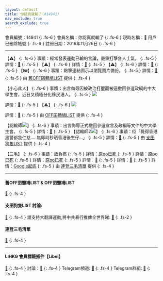```yaml
---
layout: default
title: 你認真就輸了(#14941)
nav_exclude: true
search_exclude: true
---
```


會員編號：14941
{: .fs-6 }
會員名稱：你認真就輸了
{: .fs-6 }
現時名稱：🗿 用戶已刪除帳號
{: .fs-6 }
註冊日期：2016年11月26日
{: .fs-6 }

---

<div class="code-example" markdown="1">

【⚠️】
{: .fs-6 }
事蹟：經常發表運動已輸的言論，嚴重打擊各人士氣。
{: .fs-5 }
詳情：[🔗](https://lih.kg/1661557)
{: .fs-5 }
【⚠️】
{: .fs-6 }
詳情：[🔗](https://lih.kg/fHdJRT)
{: .fs-5 }
【⚠️】
{: .fs-6 }
詳情：[🔗](https://lih.kg/aGjJFJV)
{: .fs-5 }
【🖼️】
{: .fs-6 }
事蹟：點擊連結圖示以瀏覽圖片備份。
{: .fs-5 }
詳情：[🔗](https://filedn.eu/l9Hq1YKLkJ4m0VSXcdcfUaJ/LIHKG_on99/on9_son_2020/14941)
{: .fs-5 }
由 [舊OFF囝戇鳩LIST](#舊off囝戇鳩list--off囝戇鳩list) 提供
{: .fs-4 }

</div>
<div class="code-example" markdown="1">

【小心此人】
{: .fs-6 }
事蹟：出言侮辱因被政治打壓而被逼撤回參選政綱的中大學生會，近日又積極分化移民港人。
{: .fs-5 }
![](https://filedn.eu/l9Hq1YKLkJ4m0VSXcdcfUaJ/LIHKG_on99/on9_jai/14941/14941.1_.png)


詳情：[🔗](https://lih.kg/sxhMwEX)
{: .fs-5 }
【⚠️】
{: .fs-6 }
![](https://filedn.eu/l9Hq1YKLkJ4m0VSXcdcfUaJ/LIHKG_on99/on9_jai/14941/14941.3_.png)


詳情：[🔗](https://lih.kg/aPOJBiV)
{: .fs-5 }
由 [OFF囝戇鳩LIST](#舊off囝戇鳩list--off囝戇鳩list) 提供
{: .fs-4 }

</div>
<div class="code-example" markdown="1">

【認輸師![](https://cdn.lihkg.com/assets/faces/pig/wail.gif)】
{: .fs-6 }
事蹟：出言侮辱正式撤回參選宣言及政綱等文件的中大學生會。
{: .fs-5 }
詳情：[🔗](https://lih.kg/sxhMwEX)
{: .fs-5 }
【認輸師2![](https://cdn.lihkg.com/assets/faces/pig/wail.gif)】
{: .fs-6 }
事蹟：佢「覺得香港黑警都幾仁慈.....無即時秒晒香港後生仔...」
{: .fs-5 }
詳情：[🔗](https://lih.kg/sLmjetX)
{: .fs-5 }
由 [支囝狗隻LIST](#支囝狗隻list-討論) 提供
{: .fs-4 }

</div>
<div class="code-example" markdown="1">

【三毛】
{: .fs-6 }
事蹟：放負撚
{: .fs-5 }
詳情：[原po已死](https://lihkg.com/thread/1651227/page/1)
{: .fs-5 }
詳情：[原po已死](https://lihkg.com/thread/1648369/page/1)
{: .fs-5 }
詳情：[原po已死](https://lihkg.com/thread/1647516/page/1)
{: .fs-5 }
詳情：[🔗](https://lihkg.com/thread/1614472/page/1)
{: .fs-5 }
詳情：[🔗](https://lihkg.com/thread/1598293/page/1)
{: .fs-5 }
詳情：[Google起底](https://www.google.com.hk/search?q=%22%E4%BD%A0%E8%AA%8D%E7%9C%9F%E5%B0%B1%E8%BC%B8%E4%BA%86%22+site:lihkg.com&tbs=qdr:m3)
{: .fs-5 }
由 [連登三毛清單](#連登三毛清單) 提供
{: .fs-4 }

</div>

---
#### 舊OFF囝戇鳩LIST & OFF囝戇鳩LIST 
[🔗](https://bit.ly/lihkg_on9_list)
{: .fs-4 }
#### 支囝狗隻LIST 討論: 
[🔗](https://lih.kg/2908480)
{: .fs-4 }
請支持大翻譯運動,將中共暴行推俾全世界睇: [🔗](https://twitter.com/tgtm_official)
{: .fs-2 }
#### 連登三毛清單
[🔗](https://lihkg.com/thread/1652371/page/1)
{: .fs-4 }

---

#### LIHKG 會員標籤插件【Libel】
[🔗](https://kitce.github.io/libel)
{: .fs-4 }
討論：[🔗](https://lih.kg/2841778)
{: .fs-4 }
Telegram頻道: [🔗](https://t.me/LibelOfficialChannel)
{: .fs-4 }
Telegram群組: [🔗](https://t.me/LibelOfficialGroup)
{: .fs-4 }
